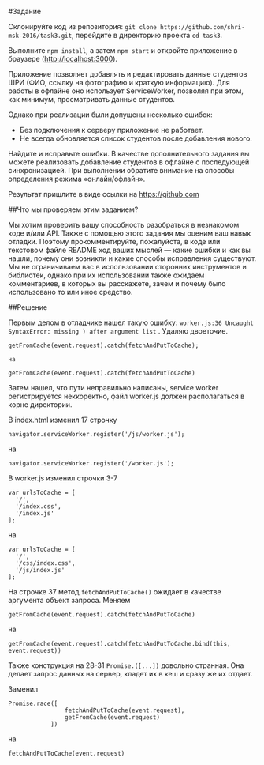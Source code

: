 #Задание

Склонируйте код из репозитория: `git clone https://github.com/shri-msk-2016/task3.git`, перейдите в директорию проекта `cd task3`.

Выполните `npm install`, а затем `npm start` и откройте приложение в браузере (<http://localhost:3000>).

Приложение позволяет добавлять и редактировать данные студентов ШРИ (ФИО, ссылку на фотографию и краткую информацию). Для работы в офлайне оно использует ServiceWorker, позволяя при этом, как минимум, просматривать данные студентов.

Однако при реализации были допущены несколько ошибок:

* Без подключения к серверу приложение не работает.
* Не всегда обновляется список студентов после добавления нового.

Найдите и исправьте ошибки. В качестве дополнительного задания вы можете реализовать добавление студентов в офлайне с последующей синхронизацией. При выполнении обратите внимание на способы определения режима «онлайн/офлайн».

Результат пришлите в виде ссылки на https://github.com

##Что мы проверяем этим заданием?

Мы хотим проверить вашу способность разобраться в незнакомом коде и/или API. Также с помощью этого задания мы оценим ваш навык отладки. Поэтому прокомментируйте, пожалуйста, в коде или текстовом файле README ход ваших мыслей — какие ошибки и как вы нашли, почему они возникли и какие способы исправления существуют. Мы не ограничиваем вас в использовании сторонних инструментов и библиотек, однако при их использовании также ожидаем комментариев, в которых вы расскажете, зачем и почему было использовано то или иное средство.

##Решение

Первым делом в отладчике нашел такую ошибку: `worker.js:36 Uncaught SyntaxError: missing ) after argument list` . Удаляю двоеточие.

    getFromCache(event.request).catch(fetchAndPutToCache);

    на

    getFromCache(event.request).catch(fetchAndPutToCache)

Затем нашел, что пути неправильно написаны, service worker регистрируется неккоректно, файл worker.js должен располагаться в корне директории.

В index.html изменил 17 строчку

    navigator.serviceWorker.register('/js/worker.js');

на

    navigator.serviceWorker.register('/worker.js');

В worker.js изменил строчки 3-7

    var urlsToCache = [
      '/',
      '/index.css',
      '/index.js'
    ];

на

    var urlsToCache = [
      '/',
      '/css/index.css',
      '/js/index.js'
    ];

На строчке 37 метод `fetchAndPutToCache()` ожидает в качестве аргумента объект запроса. Меняем

    getFromCache(event.request).catch(fetchAndPutToCache)

на

    getFromCache(event.request).catch(fetchAndPutToCache.bind(this, event.request))

Также конструкция на 28-31 `Promise.([...])` довольно странная. Она делает запрос данных на сервер, кладет их в кеш и сразу же их отдает.

Заменил

    Promise.race([
                    fetchAndPutToCache(event.request),
                    getFromCache(event.request)
                ])

на

    fetchAndPutToCache(event.request)

